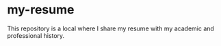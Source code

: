 # my-resume
This repository is a local where I share my resume with my academic and professional history. 
